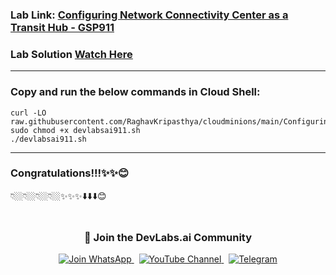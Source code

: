 

### Lab Link: [Configuring Network Connectivity Center as a Transit Hub - GSP911](https://www.cloudskillsboost.google/focuses/18539?parent=catalog)

###  Lab Solution [Watch Here](https://youtu.be/aUIhkVqhCmk)


---

### Copy and run the below commands in Cloud Shell:

```
curl -LO raw.githubusercontent.com/RaghavKripasthya/cloudminions/main/Configuring%20Network%20Connectivity%20Center%20as%20a%20Transit%20Hub/devlabsai911.sh
sudo chmod +x devlabsai911.sh
./devlabsai911.sh
```

---

### Congratulations!!!✨✨😊

👇🏼👇🏼👇🏼👇🏼✨✨✨⬇️⬇️⬇️😊

<div align="center" style="padding: 5px;">
  <h3>📱 Join the DevLabs.ai Community</h3>
  
  <a href="https://chat.whatsapp.com/BeGG0HXiM469i3WFMgm4qs">
    <img src="https://img.shields.io/badge/Join_WhatsApp-25D366?style=for-the-badge&logo=whatsapp&logoColor=white" alt="Join WhatsApp">
  </a>
  &nbsp;
  <a href="https://www.youtube.com/channel/UCVFPYmP2CZvVmICxw7YHT8A">
    <img src="https://img.shields.io/badge/Subscribe-Devlabs%20ai-FF0000?style=for-the-badge&logo=youtube&logoColor=white" alt="YouTube Channel">
  </a>
  &nbsp;
  <a href="https://t.me/DevLabsai">
    <img src="https://img.shields.io/badge/DevLabsai-chats%20&Updates-0077B5?style=for-the-badge&logo=Telegram&logoColor=white" alt="Telegram">
</a>


</div>
